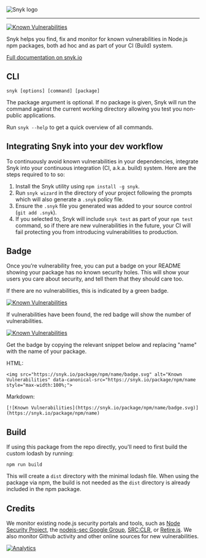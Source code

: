 ![Snyk logo](https://snyk.io/style/asset/logo/snyk-print.svg)

***

[![Known Vulnerabilities](https://snyk.io/test/npm/snyk/badge.svg)](https://snyk.io/test/npm/snyk)

Snyk helps you find, fix and monitor for known vulnerabilities in Node.js npm packages, both ad hoc and as part of your CI (Build) system.

[Full documentation on snyk.io](https://snyk.io/docs/using-snyk/)

## CLI

```console
snyk [options] [command] [package]
```

The package argument is optional. If no package is given, Snyk will run the command against the current working directory allowing you test you non-public applications.

Run `snyk --help` to get a quick overview of all commands.

## Integrating Snyk into your dev workflow

To continuously avoid known vulnerabilities in your dependencies, integrate Snyk into your continuous integration (CI, a.k.a. build) system. Here are the steps required to to so:

1. Install the Snyk utility using `npm install -g snyk`.
2. Run `snyk wizard` in the directory of your project following the prompts which will also generate a `.snyk` policy file.
3. Ensure the `.snyk` file you generated was added to your source control (`git add .snyk`).
4. If you selected to, Snyk will include `snyk test` as part of your `npm test` command, so if there are new vulnerabilities in the future, your CI will fail protecting you from introducing vulnerabilities to production.

## Badge

Once you’re vulnerability free, you can put a badge on your README showing your package has no known security holes. This will show your users you care about security, and tell them that they should care too.

If there are no vulnerabilities, this is indicated by a green badge.

[![Known Vulnerabilities](https://snyk.io/package/npm/name/badge.svg)](https://snyk.io/package/npm/name)

If vulnerabilities have been found, the red badge will show the number of vulnerabilities.

[![Known Vulnerabilities](https://snyk.io/package/npm/jsbin/badge.svg)](https://snyk.io/package/npm/jsbin)

Get the badge by copying the relevant snippet below and replacing "name" with the name of your package.

HTML:

```
<img src="https://snyk.io/package/npm/name/badge.svg" alt="Known Vulnerabilities" data-canonical-src="https://snyk.io/package/npm/name style="max-width:100%;">
```

Markdown:

```
[![Known Vulnerabilities](https://snyk.io/package/npm/name/badge.svg)](https://snyk.io/package/npm/name)
```

## Build

If using this package from the repo directly, you'll need to first build the custom lodash by running:
```
npm run build
```
This will create a `dist` directory with the minimal lodash file.
When using the package via npm, the build is not needed as the `dist` directory is already included in the npm package.

## Credits

<p>We monitor existing node.js security portals and tools, such as <a href="https://nodesecurity.io/">Node Security Project</a>, the <a href="https://groups.google.com/forum/#!forum/nodejs-sec">nodejs-sec Google Group</a>, <a href="https://srcclr.com/">SRC:CLR</a>, or <a href="http://retirejs.github.io/retire.js/">Retire.js</a>. We also monitor Github activity and other online sources for new vulnerabilities.</p>

[![Analytics](https://ga-beacon.appspot.com/UA-69111857-2/Snyk/snyk?pixel)](https://snyk.io/)
